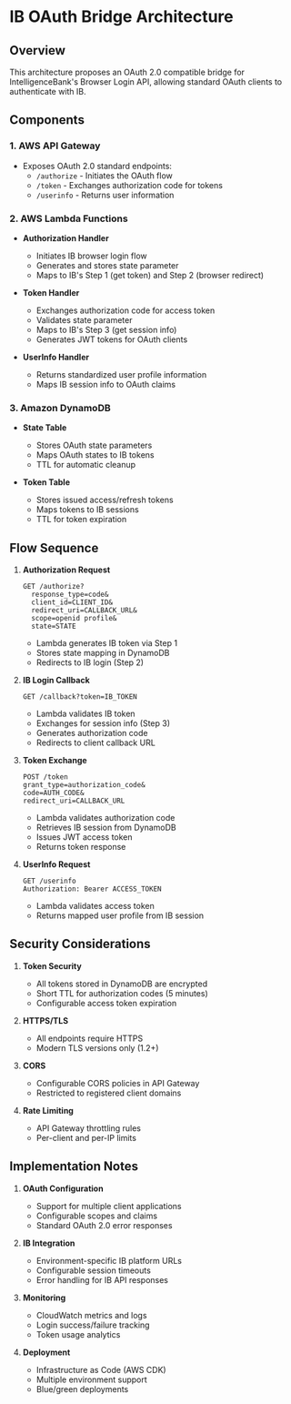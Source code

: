 # IB OAuth Bridge Architecture

## Overview
This architecture proposes an OAuth 2.0 compatible bridge for IntelligenceBank's Browser Login API, allowing standard OAuth clients to authenticate with IB.

## Components

### 1. AWS API Gateway
- Exposes OAuth 2.0 standard endpoints:
  * `/authorize` - Initiates the OAuth flow
  * `/token` - Exchanges authorization code for tokens
  * `/userinfo` - Returns user information

### 2. AWS Lambda Functions
- **Authorization Handler**
  * Initiates IB browser login flow
  * Generates and stores state parameter
  * Maps to IB's Step 1 (get token) and Step 2 (browser redirect)

- **Token Handler**
  * Exchanges authorization code for access token
  * Validates state parameter
  * Maps to IB's Step 3 (get session info)
  * Generates JWT tokens for OAuth clients

- **UserInfo Handler**
  * Returns standardized user profile information
  * Maps IB session info to OAuth claims

### 3. Amazon DynamoDB
- **State Table**
  * Stores OAuth state parameters
  * Maps OAuth states to IB tokens
  * TTL for automatic cleanup

- **Token Table**
  * Stores issued access/refresh tokens
  * Maps tokens to IB sessions
  * TTL for token expiration

## Flow Sequence

1. **Authorization Request**
   ```
   GET /authorize?
     response_type=code&
     client_id=CLIENT_ID&
     redirect_uri=CALLBACK_URL&
     scope=openid profile&
     state=STATE
   ```
   - Lambda generates IB token via Step 1
   - Stores state mapping in DynamoDB
   - Redirects to IB login (Step 2)

2. **IB Login Callback**
   ```
   GET /callback?token=IB_TOKEN
   ```
   - Lambda validates IB token
   - Exchanges for session info (Step 3)
   - Generates authorization code
   - Redirects to client callback URL

3. **Token Exchange**
   ```
   POST /token
   grant_type=authorization_code&
   code=AUTH_CODE&
   redirect_uri=CALLBACK_URL
   ```
   - Lambda validates authorization code
   - Retrieves IB session from DynamoDB
   - Issues JWT access token
   - Returns token response

4. **UserInfo Request**
   ```
   GET /userinfo
   Authorization: Bearer ACCESS_TOKEN
   ```
   - Lambda validates access token
   - Returns mapped user profile from IB session

## Security Considerations

1. **Token Security**
   - All tokens stored in DynamoDB are encrypted
   - Short TTL for authorization codes (5 minutes)
   - Configurable access token expiration

2. **HTTPS/TLS**
   - All endpoints require HTTPS
   - Modern TLS versions only (1.2+)

3. **CORS**
   - Configurable CORS policies in API Gateway
   - Restricted to registered client domains

4. **Rate Limiting**
   - API Gateway throttling rules
   - Per-client and per-IP limits

## Implementation Notes

1. **OAuth Configuration**
   - Support for multiple client applications
   - Configurable scopes and claims
   - Standard OAuth 2.0 error responses

2. **IB Integration**
   - Environment-specific IB platform URLs
   - Configurable session timeouts
   - Error handling for IB API responses

3. **Monitoring**
   - CloudWatch metrics and logs
   - Login success/failure tracking
   - Token usage analytics

4. **Deployment**
   - Infrastructure as Code (AWS CDK)
   - Multiple environment support
   - Blue/green deployments